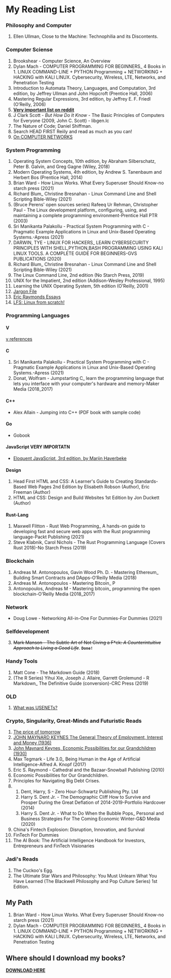 # My Reading List

### Philosophy and Computer 
1. Ellen Ullman, Close to the Machine: Technophilia and its Discontents.

### Computer Sciense
1. Brookshear - Computer Science, An Overview
2. Dylan Mach - COMPUTER PROGRAMMING FOR BEGINNERS_ 4 Books in 1. LINUX COMMAND-LINE + PYTHON Programming + NETWORKING + HACKING with KALI LINUX. Cybersecurity, Wireless, LTE, Networks, and Penetration Testing
3. Introduction to Automata Theory, Languages, and Computation, 3rd edition, by Jeffrey Ullman and John Hopcroft (Prentice Hall, 2006)
4. Mastering Regular Expressions, 3rd edition, by Jeffrey E. F. Friedl (O’Reilly, 2006)
5. **[Very important list on reddit](https://www.reddit.com/r/learnprogramming/comments/8ukniw/books_that_changed_the_way_you_understand/)**
6. J Clark Scott - _But How Do It Know_ - The Basic Principles of Computers for Everyone (2009, John C. Scott) - libgen.lc
7. The Nature of Code; Daniel Shiffman.
8. Search HEAD FIRST Reiily and read as much as you can!
9. [On COMPUTER NETWORKS](https://www.networkstraining.com/best-computer-networks-textbooks/)

### System Programming
1. Operating System Concepts, 10th edition, by Abraham Silberschatz, Peter B. Galvin, and Greg Gagne (Wiley, 2018)
2. Modern Operating Systems, 4th edition, by Andrew S. Tanenbaum and Herbert Bos (Prentice Hall, 2014)
3. Brian Ward - How Linux Works. What Every Superuser Should Know-no starch press (2021)
4. Richard Blum_ Christine Bresnahan - Linux Command Line and Shell Scripting Bible-Wiley (2021)
5. (Bruce Perens' open sources series) Rafeeq Ur Rehman, Christopher Paul - The Linux development platform_ configuring, using, and maintaining a complete programming environment-Prentice Hall PTR (2003)
6. Sri Manikanta Palakollu - Practical System Programming with C - Pragmatic Example Applications in Linux and Unix-Based Operating Systems.-Apress (2021)
7. DARWIN, TYE - LINUX FOR HACKERS_ LEARN CYBERSECURITY PRINCIPLES WITH SHELL,PYTHON,BASH PROGRAMMING USING KALI LINUX TOOLS. A COMPLETE GUIDE FOR BEGINNERS-GVS PUBLICATIONS (2020)
8. Richard Blum_ Christine Bresnahan - Linux Command Line and Shell Scripting Bible-Wiley (2021)
9. The Linux Command Line, 2nd edition (No Starch Press, 2019)
10. UNIX for the Impatient, 2nd edition (Addison-Wesley Professional, 1995)
11. Learning the UNIX Operating System, 5th edition (O’Reilly, 2001)
12. [Jargon File](http://www.catb.org/jargon/html/)
13. [Eric Raymonds Essays](http://www.catb.org/~esr/)
14. [LFS: Linux from scratch!](https://www.linuxfromscratch.org/)

### Programming Languages

#### V
[v references](https://vlang.io/)

#### C
1. Sri Manikanta Palakollu - Practical System Programming with C - Pragmatic Example Applications in Linux and Unix-Based Operating Systems.-Apress (2021)
2. Donat, Wolfram - Jumpstarting C_ learn the programming language that lets you interface with your computer's hardware and memory-Maker Media (2018_2017)



#### C++
* Alex Allain - Jumping into C++ (PDF book with sample code)


#### Go
* Gobook


#### JavaScript VERY IMPORTATN
* [Eloquent JavaScript, 3rd edition, by Marijn Haverbeke](https://eloquentjavascript.net/)

#### Design
1. Head First HTML and CSS: A Learner's Guide to Creating Standards-Based Web Pages 2nd Edition by Elisabeth Robson (Author), Eric Freeman (Author)
2. HTML and CSS: Design and Build Websites 1st Edition by Jon Duckett (Author)



#### Rust-Lang
1. Maxwell Flitton - Rust Web Programming_ A hands-on guide to developing fast and secure web apps with the Rust programming language-Packt Publishing (2021)
2. Steve Klabnik, Carol Nichols - The Rust Programming Language (Covers Rust 2018)-No Starch Press (2019)

### Blockchain
1. Andreas M. Antonopoulos, Gavin Wood Ph. D. - Mastering Ethereum_ Building Smart Contracts and DApps-O’Reilly Media (2018)
2. Andreas M. Antonopoulos - Mastering Bitcoin_ P
3. Antonopoulos, Andreas M - Mastering bitcoin_ programming the open blockchain-O'Reilly Media (2018_2017)

### Network
* Doug Lowe - Networking All-in-One For Dummies-For Dummies (2021)

### Selfdevelopment 
3. ~~Mark Manson - The Subtle Art of Not Giving a F*ck: _A Counterintuitive Approach to Living a Good Life_~~. **`Done!`**

### Handy Tools
1. Matt Cone - The Markdown Guide (2018)
2. (The R Series) Yihui Xie, Joseph J. Allaire, Garrett Grolemund - R Markdown_ The Definitive Guide (conversion)-CRC Press (2019)

### OLD
1. [What was USENETs?](https://en.wikipedia.org/wiki/Usenet)

### Crypto, Singularity, Great-Minds and Futuristic Reads
1. [The price of tomorrow](http://libgen.li/ads.php?md5=b63d832ee81b9c6cd4ea45c349a7f80b)
2. [JOHN MAYNARD KEYNES The General Theory of Employment, Interest and Money (1936)](http://library.lol/main/E2E02E246619315379833391477CED10)
3. [John Maynard Keynes, Economic Possibilities for our Grandchildren (1930)](http://www.econ.yale.edu/smith/econ116a/keynes1.pdf)
4. Max Tegmark - Life 3.0_ Being Human in the Age of Artificial Intelligence-Alfred A. Knopf (2017)
5. Eric S. Raymond - Cathedral and the Bazaar-Snowball Publishing (2010)
6. Economic Possibilities for Our Grandchildren.
7. Principles for Navigating Big Debt Crises.
8. 1. Dent, Harry, S - Zero Hour-Schwartz Publishing Pty. Ltd
   2. Harry S. Dent Jr. - The Demographic Cliff  How to Survive and Prosper During the Great Deflation of 2014-2019-Portfolio Hardcover (2014)
   3. Harry S. Dent Jr. - What to Do When the Bubble Pops_ Personal and Business Strategies For The Coming Economic Winter-G&D Media (2020)
9. China's Fintech Explosion: Disruption, Innovation, and Survival
10. FinTech For Dummies
11. The AI Book: The Artificial Intelligence Handbook for Investors, Entrepreneurs and FinTech Visionaries

### Jadi's Reads
1. The Cuckoo's Egg.
2. The Ultimate Star Wars and Philosophy: You Must Unlearn What You Have Learned (The Blackwell Philosophy and Pop Culture Series) 1st Edition.

## My Path
1. Brian Ward - How Linux Works. What Every Superuser Should Know-no starch press (2021)
2. Dylan Mach - COMPUTER PROGRAMMING FOR BEGINNERS_ 4 Books in 1. LINUX COMMAND-LINE + PYTHON Programming + NETWORKING + HACKING with KALI LINUX. Cybersecurity, Wireless, LTE, Networks, and Penetration Testing

## Where should I download my books?
**[DOWNLOAD HERE](https://calibrecompanion.co/best-torrent-sites-for-books/)**


